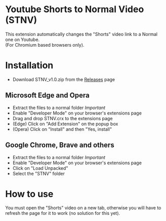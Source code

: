 # Youtube Shorts to Normal Video (STNV)
This extension automatically changes the "Shorts" video link to a Normal one on Youtube. </br>
(For Chromium based browsers only).

# Installation

- Download STNV_v1.0.zip from the [Releases](https://github.com/tadehack/Youtube-Shorts-to-Normal-Video/releases/tag/1.0) page

## Microsoft Edge and Opera
- Extract the files to a normal folder *Important* </br>
- Enable "Developer Mode" on your browser's extensions page </br>
- Drag and drop STNV.crx to the extensions page </br>
- (Edge) Click on "Add Extension" on the popup box </br>
- (Opera) Click on "Install" and then "Yes, install"

## Google Chrome, Brave and others
- Extract the files to a normal folder *Important* </br>
- Enable "Developer Mode" on your browser's extensions page </br>
- Click on "Load Unpacked" </br>
- Select the "STNV" folder </br>

# How to use
You must open the "Shorts" video on a new tab, otherwise you will have to refresh the page for it to work (no solution for this yet).
